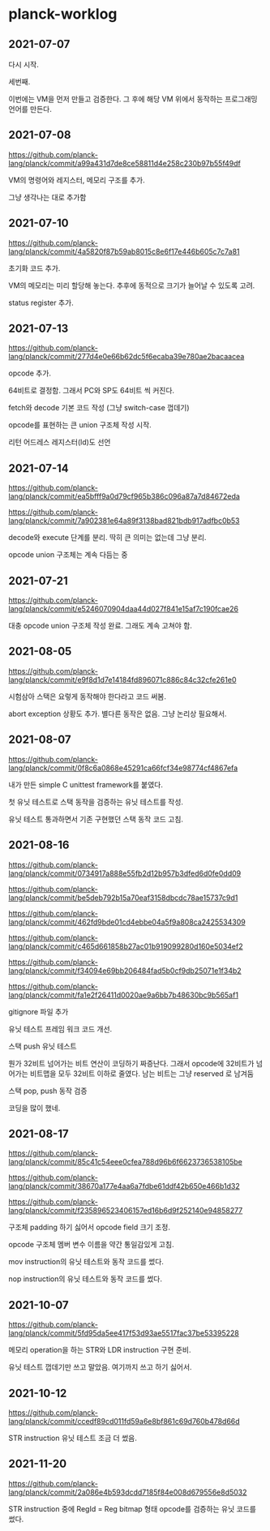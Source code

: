 # planck-worklog

## 2021-07-07
다시 시작.

세번째.

이번에는 VM을 먼저 만들고 검증한다. 그 후에 해당 VM 위에서 동작하는 프로그래밍 언어를 만든다.

## 2021-07-08
https://github.com/planck-lang/planck/commit/a99a431d7de8ce58811d4e258c230b97b55f49df

VM의 명령어와 레지스터, 메모리 구조를 추가.

그냥 생각나는 대로 추가함

## 2021-07-10
https://github.com/planck-lang/planck/commit/4a5820f87b59ab8015c8e6f17e446b605c7c7a81

초기화 코드 추가.

VM의 메모리는 미리 할당해 놓는다. 추후에 동적으로 크기가 늘어날 수 있도록 고려.

status register 추가.

## 2021-07-13
https://github.com/planck-lang/planck/commit/277d4e0e66b62dc5f6ecaba39e780ae2bacaacea

opcode 추가.

64비트로 결정함. 그래서 PC와 SP도 64비트 씩 커진다.

fetch와 decode 기본 코드 작성 (그냥 switch-case 껍데기)

opcode를 표현하는 큰 union 구조체 작성 시작.

리턴 어드레스 레지스터(ld)도 선언

## 2021-07-14
https://github.com/planck-lang/planck/commit/ea5bfff9a0d79cf965b386c096a87a7d84672eda

https://github.com/planck-lang/planck/commit/7a902381e64a89f3138bad821bdb917adfbc0b53

decode와 execute 단계를 분리. 딱히 큰 의미는 없는데 그냥 분리.

opcode union 구조체는 계속 다듬는 중

## 2021-07-21
https://github.com/planck-lang/planck/commit/e5246070904daa44d027f841e15af7c190fcae26

대충 opcode union 구조체 작성 완료. 그래도 계속 고쳐야 함.

## 2021-08-05
https://github.com/planck-lang/planck/commit/e9f8d1d7e14184fd896071c886c84c32cfe261e0

시험삼아 스택은 요렇게 동작해야 한다라고 코드 써봄.

abort exception 상황도 추가. 별다른 동작은 없음. 그냥 논리상 필요해서.

## 2021-08-07
https://github.com/planck-lang/planck/commit/0f8c6a0868e45291ca66fcf34e98774cf4867efa

내가 만든 simple C unittest framework를 붙였다.

첫 유닛 테스트로 스택 동작을 검증하는 유닛 테스트를 작성.

유닛 테스트 통과하면서 기존 구현했던 스택 동작 코드 고침.

## 2021-08-16
https://github.com/planck-lang/planck/commit/0734917a888e55fb2d12b957b3dfed6d0fe0dd09

https://github.com/planck-lang/planck/commit/be5deb792b15a70eaf3158dbcdc78ae15737c9d1

https://github.com/planck-lang/planck/commit/462fd9bde01cd4ebbe04a5f9a808ca2425534309

https://github.com/planck-lang/planck/commit/c465d661858b27ac01b919099280d160e5034ef2

https://github.com/planck-lang/planck/commit/f34094e69bb206484fad5b0cf9db25071e1f34b2

https://github.com/planck-lang/planck/commit/fa1e2f26411d0020ae9a6bb7b48630bc9b565af1

gitignore 파일 추가

유닛 테스트 프레임 워크 코드 개선.

스택 push 유닛 테스트

뭔가 32비트 넘어가는 비트 연산이 코딩하기 짜증난다. 그래서 opcode에 32비트가 넘어가는 비트맵을 모두 32비트 이하로 줄였다. 남는 비트는 그냥 reserved
로 남겨둠

스택 pop, push 동작 검증

코딩을 많이 했네.

## 2021-08-17
https://github.com/planck-lang/planck/commit/85c41c54eee0cfea788d96b6f6623736538105be

https://github.com/planck-lang/planck/commit/38670a177e4aa6a7fdbe61ddf42b650e466b1d32

https://github.com/planck-lang/planck/commit/f235896523406157ed16b6d9f252140e94858277

구조체 padding 하기 싫어서 opcode field 크기 조정.

opcode 구조체 멤버 변수 이름을 약간 통일감있게 고침.

mov instruction의 유닛 테스트와 동작 코드를 썼다.

nop instruction의 유닛 테스트와 동작 코드를 썼다.

## 2021-10-07
https://github.com/planck-lang/planck/commit/5fd95da5ee417f53d93ae5517fac37be53395228

메모리 operation을 하는 STR와 LDR instruction 구현 준비.

유닛 테스트 껍데기만 쓰고 말았음. 여기까지 쓰고 하기 싫어서.

## 2021-10-12
https://github.com/planck-lang/planck/commit/ccedf89cd011fd59a6e8bf861c69d760b478d66d

STR instruction 유닛 테스트 조금 더 썼음.

## 2021-11-20
https://github.com/planck-lang/planck/commit/2a086e4b593dcdd7185f84e008d679556e8d5032

STR instruction 중에 RegId = Reg bitmap 형태 opcode를 검증하는 유닛 코드를 썼다.